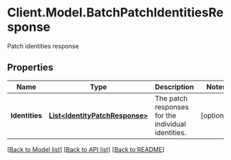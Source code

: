 # Client.Model.BatchPatchIdentitiesResponse
Patch identities response

## Properties

Name | Type | Description | Notes
------------ | ------------- | ------------- | -------------
**Identities** | [**List&lt;IdentityPatchResponse&gt;**](IdentityPatchResponse.md) | The patch responses for the individual identities. | [optional] 

[[Back to Model list]](../README.md#documentation-for-models) [[Back to API list]](../README.md#documentation-for-api-endpoints) [[Back to README]](../README.md)

